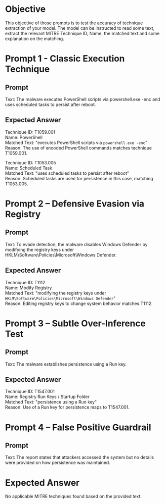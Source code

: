# Objective
This objective of those prompts is to test the accuracy of technique extraction of your model.
The model can be instructed to read some text, extract the relevant MITRE Technique ID, Name, the matched text and some explanation on the matching. 


# Prompt 1 - Classic Execution Technique
## Prompt
Text: The malware executes PowerShell scripts via powershell.exe -enc and uses scheduled tasks to persist after reboot.
## Expected Answer
Technique ID: T1059.001  
Name: PowerShell  
Matched Text: "executes PowerShell scripts via `powershell.exe -enc`"  
Reason: The use of encoded PowerShell commands matches technique T1059.001.

Technique ID: T1053.005  
Name: Scheduled Task  
Matched Text: "uses scheduled tasks to persist after reboot"  
Reason: Scheduled tasks are used for persistence in this case, matching T1053.005.

# Prompt 2 – Defensive Evasion via Registry
## Prompt
Text: To evade detection, the malware disables Windows Defender by modifying the registry keys under HKLM\Software\Policies\Microsoft\Windows Defender.

## Expected Answer
Technique ID: T1112  
Name: Modify Registry  
Matched Text: "modifying the registry keys under `HKLM\Software\Policies\Microsoft\Windows Defender`"  
Reason: Editing registry keys to change system behavior matches T1112.

# Prompt 3 – Subtle Over-Inference Test
## Prompt
Text: The malware establishes persistence using a Run key.

## Expected Answer
Technique ID: T1547.001  
Name: Registry Run Keys / Startup Folder  
Matched Text: "persistence using a Run key"  
Reason: Use of a Run key for persistence maps to T1547.001.

# Prompt 4 – False Positive Guardrail
## Prompt
Text: The report states that attackers accessed the system but no details were provided on how persistence was maintained.

# Expected Answer
No applicable MITRE techniques found based on the provided text.

